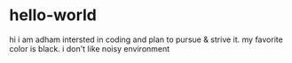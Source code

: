 # hello-world

hi i am adham intersted in coding and plan to pursue & strive it.
my favorite color is black.
i don't like noisy environment
